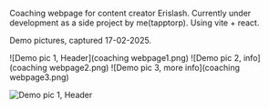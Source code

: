 Coaching webpage for content creator Erislash. Currently under development as a side project by me(tapptorp).
Using vite + react.

Demo pictures, captured 17-02-2025.

![Demo pic 1, Header](coaching webpage1.png)
![Demo pic 2, info](coaching webpage2.png)
![Demo pic 3, more info](coaching webpage3.png)

![Demo pic 1, Header](https://github.com/tapptorp/webpage-project/blob/main/coachingWebpage1?raw=true)
